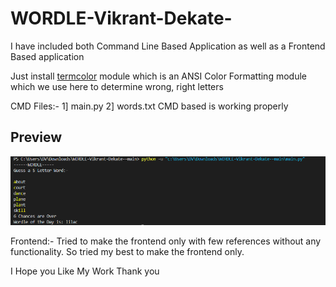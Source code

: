 # WORDLE-Vikrant-Dekate-
I have included both Command Line Based Application as well as a Frontend Based application
<html>
<head>
<p>Just install <a href="https://pypi.org/project/termcolor/"  target="_blank">termcolor</a> module which is an ANSI Color Formatting module which we use here to determine wrong, right letters</p>

CMD Files:-
1] main.py
2] words.txt
CMD based is working properly

<h2>Preview</h2>
<img src="wordle.png">



Frontend:-
Tried to make the frontend only with few references without any functionality. So tried my best to make the frontend only.

I Hope you Like My Work
Thank you
